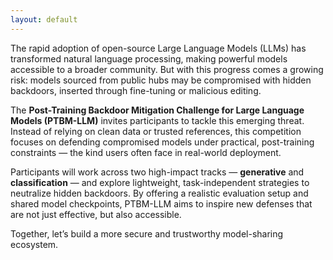 ```yaml
---
layout: default
---
```


The rapid adoption of open-source Large Language Models (LLMs) has transformed natural language processing, making powerful models accessible to a broader community. But with this progress comes a growing risk: models sourced from public hubs may be compromised with hidden backdoors, inserted through fine-tuning or malicious editing.

The **Post-Training Backdoor Mitigation Challenge for Large Language Models (PTBM-LLM)** invites participants to tackle this emerging threat. Instead of relying on clean data or trusted references, this competition focuses on defending compromised models under practical, post-training constraints — the kind users often face in real-world deployment.

Participants will work across two high-impact tracks — **generative** and **classification** — and explore lightweight, task-independent strategies to neutralize hidden backdoors. By offering a realistic evaluation setup and shared model checkpoints, PTBM-LLM aims to inspire new defenses that are not just effective, but also accessible.

Together, let’s build a more secure and trustworthy model-sharing ecosystem.